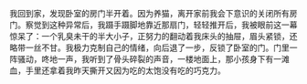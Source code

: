 我回到家，发现卧室的房门半开着。因为养猫，离开家前我会下意识的关闭所有房门。察觉到这种异常后，我蹑手蹑脚地靠近那扇门，轻轻推开后，我被眼前这一幕惊呆了：一个乳臭未干的半大小子，正努力的翻动着我床头的抽屉，眉头紧锁，还略带一丝不甘。我极力克制自己的情绪，向后退了一步，反锁了卧室的门。门里一阵骚动，咚地一声，我听到了骨头碎裂的声音，一楼地面上，那小孩身下有一滩血，手里还拿着我昨天撕开又因为吃的太饱没有吃的巧克力。
